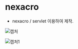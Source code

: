 # nexacro

- nexacro / servlet 이용하여 제작.


![캡처](https://user-images.githubusercontent.com/68491295/102852123-da99e500-4460-11eb-8614-a82926b09091.PNG)



![캡처1](https://user-images.githubusercontent.com/68491295/102852126-dbcb1200-4460-11eb-992c-2e217d703afd.PNG)

